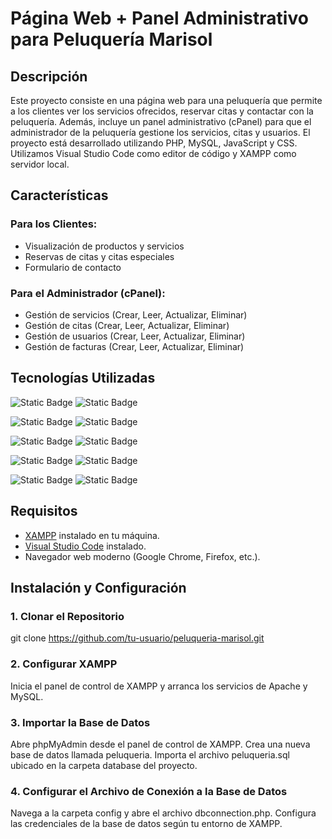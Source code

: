 # Página Web + Panel Administrativo para Peluquería Marisol

## Descripción

Este proyecto consiste en una página web para una peluquería que permite a los clientes ver los servicios ofrecidos, reservar citas y contactar con la peluquería. Además, incluye un panel administrativo (cPanel) para que el administrador de la peluquería gestione los servicios, citas y usuarios. El proyecto está desarrollado utilizando PHP, MySQL, JavaScript y CSS. Utilizamos Visual Studio Code como editor de código y XAMPP como servidor local.

## Características

### Para los Clientes:
- Visualización de productos y servicios
- Reservas de citas y citas especiales
- Formulario de contacto

### Para el Administrador (cPanel):
- Gestión de servicios (Crear, Leer, Actualizar, Eliminar)
- Gestión de citas (Crear, Leer, Actualizar, Eliminar)
- Gestión de usuarios (Crear, Leer, Actualizar, Eliminar)
- Gestión de facturas (Crear, Leer, Actualizar, Eliminar)

## Tecnologías Utilizadas
![Static Badge](https://img.shields.io/badge/PHP-blue?style=for-the-badge&logo=PHP&logoSize=auto&labelColor=black)
![Static Badge](https://img.shields.io/badge/v_8.2.12-red?logoSize=auto)

![Static Badge](https://img.shields.io/badge/JavaScript-%23F7DF1E?style=for-the-badge&logo=javascript&logoSize=auto&labelColor=black)
![Static Badge](https://img.shields.io/badge/EMAScript-red?logoSize=auto)

![Static Badge](https://img.shields.io/badge/CSS-%231572B6?style=for-the-badge&logo=css3&logoSize=auto&labelColor=black)
![Static Badge](https://img.shields.io/badge/CSS3-red?logoSize=auto)

![Static Badge](https://img.shields.io/badge/MySQL-skyblue?style=for-the-badge&logo=MySQL&logoSize=auto&labelColor=black)
![Static Badge](https://img.shields.io/badge/v_8.0.31-red?logoSize=auto)

![Static Badge](https://img.shields.io/badge/Servidor%20XAMPP-%23FB7A24?style=for-the-badge&logo=xampp&logoSize=auto&labelColor=black)
![Static Badge](https://img.shields.io/badge/v_8.2.12-red?logoSize=auto)

## Requisitos

- [XAMPP](https://www.apachefriends.org/index.html) instalado en tu máquina.
- [Visual Studio Code](https://code.visualstudio.com/) instalado.
- Navegador web moderno (Google Chrome, Firefox, etc.).

## Instalación y Configuración

### 1. Clonar el Repositorio
git clone https://github.com/tu-usuario/peluqueria-marisol.git

### 2. Configurar XAMPP
Inicia el panel de control de XAMPP y arranca los servicios de Apache y MySQL.

### 3. Importar la Base de Datos
Abre phpMyAdmin desde el panel de control de XAMPP.
Crea una nueva base de datos llamada peluqueria.
Importa el archivo peluqueria.sql ubicado en la carpeta database del proyecto.

### 4. Configurar el Archivo de Conexión a la Base de Datos
Navega a la carpeta config y abre el archivo dbconnection.php.
Configura las credenciales de la base de datos según tu entorno de XAMPP.

<?php
$host = 'localhost';
$dbname = 'peluqueria';
$username = 'root';
$password = '';

### 5. Iniciar el Proyecto
Copia el proyecto a la carpeta htdocs de tu instalación de XAMPP.
Abre tu navegador y ve a "http://localhost/peluqueria-marisol".

## Estructura del Proyecto
plaintext
Copiar código
peluqueria/
├── config/
│   └── db.php
├── css/
│   └── styles.css
├── js/
│   └── scripts.js
├── admin/
│   ├── index.php
│   ├── manage_services.php
│   ├── manage_appointments.php
│   └── manage_users.php
├── client/
│   ├── index.php
│   ├── services.php
│   ├── appointment.php
│   └── contact.php
├── database/
│   └── peluqueria.sql
├── .gitignore
├── README.md
└── index.php

## Uso
### Para Clientes
Visita la página principal.
Navega a la sección de servicios para ver los servicios ofrecidos.
Reserva una cita a través del formulario de citas.
Utiliza el formulario de contacto para enviar un mensaje a la peluquería.
Para Administradores
Inicia sesión en el cPanel.
Gestiona los servicios, citas y usuarios a través de las opciones del menú.

Licencia
Este proyecto está bajo la Licencia MIT. Ver el archivo LICENSE para más detalles.

¡Gracias por utilizar nuestro proyecto de peluquería! Si tienes alguna pregunta o sugerencia, no dudes en contactarnos.

